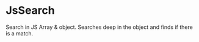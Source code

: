 # JsSearch

Search in JS Array & object. Searches deep in the object and finds if there is a match.
